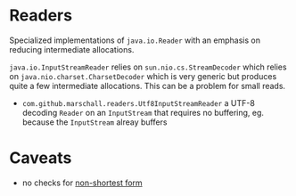 Readers
=======

Specialized implementations of `java.io.Reader` with an emphasis on reducing intermediate allocations.


`java.io.InputStreamReader` relies on `sun.nio.cs.StreamDecoder` which relies on `java.nio.charset.CharsetDecoder` which is very generic but produces quite a few intermediate allocations. This can be a problem for small reads.

 * `com.github.marschall.readers.Utf8InputStreamReader` a UTF-8 decoding `Reader` on an `InputStream` that requires no buffering, eg. because the `InputStream` alreay buffers


Caveats
=======

* no checks for [non-shortest form](https://unicode.org/versions/corrigendum1.html)

